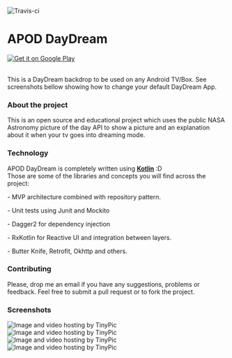![Travis-ci](https://travis-ci.org/lbbento/APOD-daydream.svg)

<h1>APOD DayDream</h1>

<a href='https://play.google.com/store/apps/details?id=com.lbbento.daydreamnasa.daydreamnasa&ah=45zOYZwDuGg9Vz0ccHXOajoQ36k&hl=en-GB&rdid=com.lbbento.daydreamnasa.daydreamnasa&pcampaignid=MKT-Other-global-all-co-prtnr-py-PartBadge-Mar2515-1'><img alt='Get it on Google Play' src='https://play.google.com/intl/en_us/badges/images/badge_new.png'/></a>
<br><br>

<p> This is a DayDream backdrop to be used on any Android TV/Box. See screenshots bellow showing how to change your default DayDream App. </p>


<h3>About the project </h3>
<p> This is an open source and educational project which uses the public NASA Astronomy picture of the day API to show a picture and an explanation about it when your tv goes into dreaming mode. 
<h3>Technology</h3>
<p> APOD DayDream is completely written using <a href="https://kotlinlang.org/"><b>Kotlin</b></a>  :D <br> Those are some of the libraries and concepts you will find across the project: </p>
<p> - MVP architecture combined with repository pattern.</p>
<p> - Unit tests using Junit and Mockito</p>
<p> - Dagger2 for dependency injection</p>
<p> - RxKotlin for Reactive UI and integration between layers.
<p> - Butter Knife, Retrofit, Okhttp and others.</p>

<h3>Contributing</h3>

Please, drop me an email if you have any suggestions, problems or feedback.  Feel free to submit a pull request or to fork the project.

<h3>Screenshots</h3>

<img src="http://i64.tinypic.com/169gvv9.png" border="0" alt="Image and video hosting by TinyPic">
<img src="http://i67.tinypic.com/k382n9.png" border="0" alt="Image and video hosting by TinyPic">
<img src="http://i65.tinypic.com/21oriio.png" border="0" alt="Image and video hosting by TinyPic">
<img src="http://i65.tinypic.com/2ik8gnb.png" border="0" alt="Image and video hosting by TinyPic">
